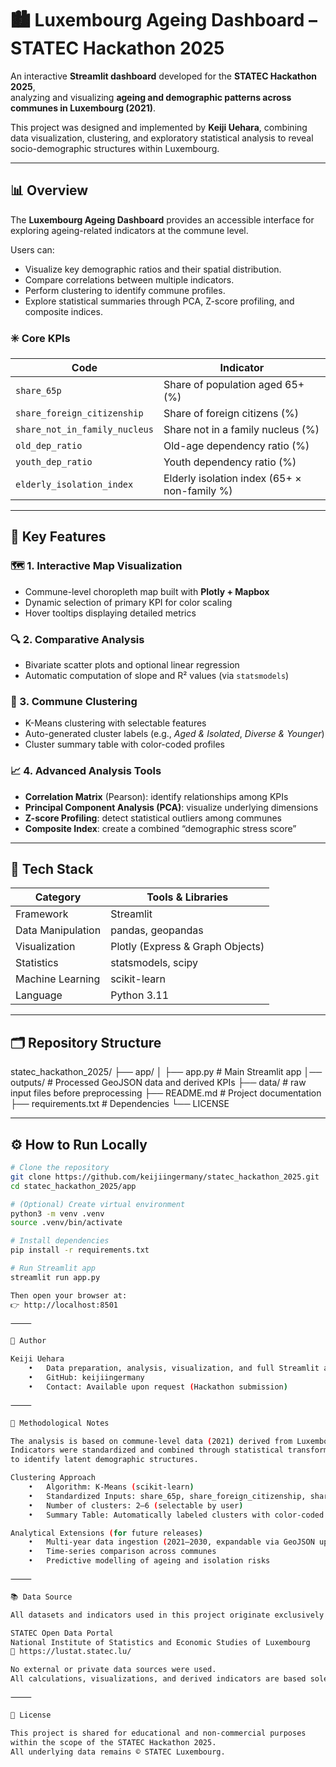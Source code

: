 # 🏙️ Luxembourg Ageing Dashboard – STATEC Hackathon 2025

An interactive **Streamlit dashboard** developed for the **STATEC Hackathon 2025**,  
analyzing and visualizing **ageing and demographic patterns across communes in Luxembourg (2021)**.

This project was designed and implemented by **Keiji Uehara**, combining data visualization, clustering, and exploratory statistical analysis to reveal socio-demographic structures within Luxembourg.

---

## 📊 Overview

The **Luxembourg Ageing Dashboard** provides an accessible interface for exploring ageing-related indicators at the commune level.

Users can:
- Visualize key demographic ratios and their spatial distribution.  
- Compare correlations between multiple indicators.  
- Perform clustering to identify commune profiles.  
- Explore statistical summaries through PCA, Z-score profiling, and composite indices.

### ✳️ Core KPIs
| Code | Indicator |
|------|------------|
| `share_65p` | Share of population aged 65+ (%) |
| `share_foreign_citizenship` | Share of foreign citizens (%) |
| `share_not_in_family_nucleus` | Share not in a family nucleus (%) |
| `old_dep_ratio` | Old-age dependency ratio (%) |
| `youth_dep_ratio` | Youth dependency ratio (%) |
| `elderly_isolation_index` | Elderly isolation index (65+ × non-family %) |

---

## 🧠 Key Features

### 🗺️ 1. Interactive Map Visualization
- Commune-level choropleth map built with **Plotly + Mapbox**  
- Dynamic selection of primary KPI for color scaling  
- Hover tooltips displaying detailed metrics  

### 🔍 2. Comparative Analysis
- Bivariate scatter plots and optional linear regression  
- Automatic computation of slope and R² values (via `statsmodels`)  

### 🧩 3. Commune Clustering
- K-Means clustering with selectable features  
- Auto-generated cluster labels (e.g., *Aged & Isolated*, *Diverse & Younger*)  
- Cluster summary table with color-coded profiles  

### 📈 4. Advanced Analysis Tools
- **Correlation Matrix** (Pearson): identify relationships among KPIs  
- **Principal Component Analysis (PCA)**: visualize underlying dimensions  
- **Z-score Profiling**: detect statistical outliers among communes  
- **Composite Index**: create a combined “demographic stress score”  

---

## 🧰 Tech Stack

| Category | Tools & Libraries |
|-----------|-------------------|
| Framework | Streamlit |
| Data Manipulation | pandas, geopandas |
| Visualization | Plotly (Express & Graph Objects) |
| Statistics | statsmodels, scipy |
| Machine Learning | scikit-learn |
| Language | Python 3.11 |

---

## 🗂️ Repository Structure
statec_hackathon_2025/
├── app/
│   ├── app.py              # Main Streamlit app
│── outputs/                # Processed GeoJSON data and derived KPIs
├── data/                   # raw input files before preprocessing
├── README.md               # Project documentation
├── requirements.txt        # Dependencies
└── LICENSE

---

## ⚙️ How to Run Locally

```bash
# Clone the repository
git clone https://github.com/keijiingermany/statec_hackathon_2025.git
cd statec_hackathon_2025/app

# (Optional) Create virtual environment
python3 -m venv .venv
source .venv/bin/activate

# Install dependencies
pip install -r requirements.txt

# Run Streamlit app
streamlit run app.py

Then open your browser at:
👉 http://localhost:8501

⸻

👤 Author

Keiji Uehara
	•	Data preparation, analysis, visualization, and full Streamlit app development
	•	GitHub: keijiingermany
	•	Contact: Available upon request (Hackathon submission)

⸻

🧮 Methodological Notes

The analysis is based on commune-level data (2021) derived from Luxembourg’s national census.
Indicators were standardized and combined through statistical transformations (Z-score, PCA)
to identify latent demographic structures.

Clustering Approach
	•	Algorithm: K-Means (scikit-learn)
	•	Standardized Inputs: share_65p, share_foreign_citizenship, share_not_in_family_nucleus
	•	Number of clusters: 2–6 (selectable by user)
	•	Summary Table: Automatically labeled clusters with color-coded profiles

Analytical Extensions (for future releases)
	•	Multi-year data ingestion (2021–2030, expandable via GeoJSON updates)
	•	Time-series comparison across communes
	•	Predictive modelling of ageing and isolation risks

⸻

📚 Data Source

All datasets and indicators used in this project originate exclusively from:

STATEC Open Data Portal
National Institute of Statistics and Economic Studies of Luxembourg
🔗 https://lustat.statec.lu/

No external or private data sources were used.
All calculations, visualizations, and derived indicators are based solely on STATEC’s public datasets.

⸻

🏁 License

This project is shared for educational and non-commercial purposes
within the scope of the STATEC Hackathon 2025.
All underlying data remains © STATEC Luxembourg.